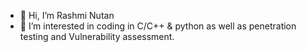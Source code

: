 - 👋 Hi, I’m Rashmi Nutan 
- 👀 I’m interested in coding in C/C++ & python as well as penetration testing and Vulnerability assessment.

<!---
rashminutan1119/rashminutan1119 is a ✨ special ✨ repository because its `README.md` (this file) appears on your GitHub profile.
You can click the Preview link to take a look at your changes.
--->
